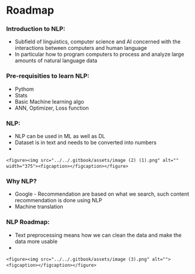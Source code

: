 # Roadmap

### Introduction to NLP:

* Subfield of linguistics, computer science and AI concerned with the interactions between computers and human language
* In particular how to program computers to process and analyze large amounts of natural language data

### Pre-requisities to learn NLP:

* Pythom
* Stats
* Basic Machine learning algo
* ANN, Optimizer, Loss function

### NLP:

* NLP can be used in ML as well as DL
* Dataset is in text and needs to be converted into numbers
*

    <figure><img src="../../.gitbook/assets/image (2) (1).png" alt="" width="375"><figcaption></figcaption></figure>



### Why NLP?

* Google - Recommendation are based on what we search, such content recommendation is done using NLP
* Machine translation



### NLP Roadmap:

* Text preprocessing means how we can clean the data and make the data more usable
*

    <figure><img src="../../.gitbook/assets/image (3).png" alt=""><figcaption></figcaption></figure>
